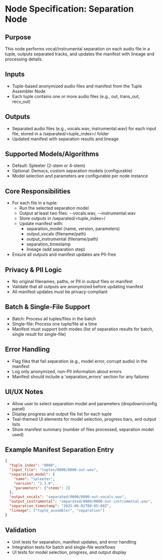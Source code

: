 # Node Specification: Separation Node

## Purpose
This node performs vocal/instrumental separation on each audio file in a tuple, outputs separated tracks, and updates the manifest with lineage and processing details.

## Inputs
- Tuple-based anonymized audio files and manifest from the Tuple Assembler Node
- Each tuple contains one or more audio files (e.g., out, trans_out, recv_out)

## Outputs
- Separated audio files (e.g., vocals.wav, instrumental.wav) for each input file, stored in a /separated/<tuple_index>/ folder
- Updated manifest with separation results and lineage

## Supported Models/Algorithms
- Default: Spleeter (2-stem or 4-stem)
- Optional: Demucs, custom separation models (configurable)
- Model selection and parameters are configurable per node instance

## Core Responsibilities
- For each file in a tuple:
  - Run the selected separation model
  - Output at least two files: <index>-<type>-vocals.wav, <index>-<type>-instrumental.wav
  - Store outputs in /separated/<tuple_index>/
  - Update manifest with:
    - separation_model (name, version, parameters)
    - output_vocals (filename/path)
    - output_instrumental (filename/path)
    - separation_timestamp
    - lineage (add separation step)
- Ensure all outputs and manifest updates are PII-free

## Privacy & PII Logic
- No original filenames, paths, or PII in output files or manifest
- Validate that all outputs are anonymized before updating manifest
- All manifest updates must be privacy-compliant

## Batch & Single-File Support
- Batch: Process all tuples/files in the batch
- Single-file: Process one tuple/file at a time
- Manifest must support both modes (list of separation results for batch, single result for single-file)

## Error Handling
- Flag files that fail separation (e.g., model error, corrupt audio) in the manifest
- Log only anonymized, non-PII information about errors
- Manifest should include a 'separation_errors' section for any failures

## UI/UX Notes
- Allow user to select separation model and parameters (dropdown/config panel)
- Display progress and output file list for each tuple
- Teal-themed UI elements for model selection, progress bars, and output lists
- Show manifest summary (number of files processed, separation model used)

## Example Manifest Separation Entry
```json
{
  "tuple_index": "0000",
  "input_file": "tuples/0000/0000-out.wav",
  "separation_model": {
    "name": "spleeter",
    "version": "2.3.0",
    "parameters": {"stems": 2}
  },
  "output_vocals": "separated/0000/0000-out-vocals.wav",
  "output_instrumental": "separated/0000/0000-out-instrumental.wav",
  "separation_timestamp": "2025-06-01T00:05:00Z",
  "lineage": ["tuple_assembler", "separation"]
}
```

## Validation
- Unit tests for separation, manifest updates, and error handling
- Integration tests for batch and single-file workflows
- UI tests for model selection, progress, and output display 